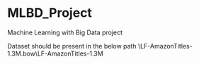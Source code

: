 # MLBD_Project
Machine Learning with Big Data project


Dataset should be present in the below path 
\LF-AmazonTitles-1.3M.bow\LF-AmazonTitles-1.3M
